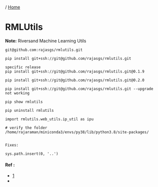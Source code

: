 / [Home](index.md)

# RMLUtils

**Note:** Riversand Machine Learning Utils


```
git@github.com:rajasgs/rmlutils.git

pip install git+ssh://git@github.com/rajasgs/rmlutils.git 

specific release
pip install git+ssh://git@github.com/rajasgs/rmlutils.git@0.1.9

pip install git+ssh://git@github.com/rajasgs/rmlutils.git@0.2.0 

pip install git+ssh://git@github.com/rajasgs/rmlutils.git --upgrade
not working

pip show rmlutils

pip uninstall rmlutils

import rmlutils.web_utils.ip_util as ipu

# verify the folder
/home/rajaraman/miniconda3/envs/py38/lib/python3.8/site-packages/


```

```
Fixes:

sys.path.insert(0, '..')
```

#### Ref :

  * [1](https://www.shellhacks.com/pip-install-from-private-pypi-repository/)
  * []()
